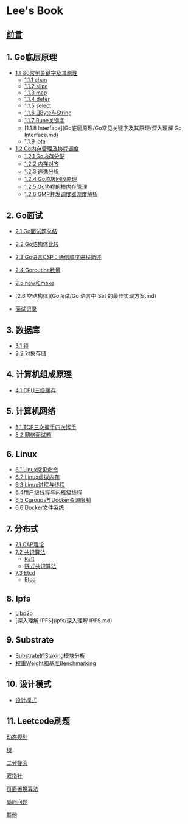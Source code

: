 

# Lee's Book

## [前言](README.md)

## 1. Go底层原理

- [1.1 Go常见关键字及其原理]()
    - [1.1.1 chan](Go底层原理/Go常见关键字及其原理/chan.md)
    - [1.1.2 slice](Go底层原理/Go常见关键字及其原理/slice.md)
    - [1.1.3 map](Go底层原理/Go常见关键字及其原理/map.md)
    - [1.1.4 defer](Go底层原理/Go常见关键字及其原理/defer.md)
    - [1.1.5 select](Go底层原理/Go常见关键字及其原理/select.md)
    - [1.1.6 []Byte与String](Go底层原理/Go常见关键字及其原理/[]byte与string.md)
    - [1.1.7 Rune关键字](Go底层原理/Go常见关键字及其原理/rune关键字.md)
    - [1.1.8 Interface](Go底层原理/Go常见关键字及其原理/深入理解 Go Interface.md)
    - [1.1.9 iota](Go底层原理/Go常见关键字及其原理/iota.md)
- [1.2 Go内存管理及协程调度]()
    - [1.2.1 Go内存分配](Go底层原理/Go内存分配.md)
    - [1.2.2 内存对齐](Go底层原理/内存对齐.md)
    - [1.2.3 逃逸分析](Go底层原理/逃逸分析.md)
    - [1.2.4 Go垃圾回收原理](Go底层原理/Go垃圾回收原理.md)
    - [1.2.5 Go协程的栈内存管理](Go底层原理/Go协程的栈内存管理.md)
    - [1.2.6 GMP并发调度器深度解析](Go底层原理/GMP并发调度器深度解析.md)

## 2. Go面试

- [2.1 Go面试题总结](Go面试/Go面试题总结.md)
- [2.2 Go结构体比较](Go面试/Go结构体比较.md)
- [2.3 Go语言CSP：通信顺序进程简述](Go面试/Go语言CSP：通信顺序进程简述.md)
- [2.4 Goroutine数量](Go面试/Goroutine数量.md)
- [2.5 new和make](Go面试/new_make.md)
- [2.6 空结构体](Go面试/Go 语言中 Set 的最佳实现方案.md)

- [面试记录](Go面试/面试记录.md)



## 3. 数据库

- [3.1 锁](数据库/锁.md)
- [3.2 对象存储](数据库/对象存储.md)

## 4. 计算机组成原理

- [4.1 CPU三级缓存](计算机组成原理/CPU三级缓存.md)

## 5. 计算机网络

- [5.1 TCP三次握手四次挥手](计算机网络/TCP三次握手四次挥手.md)
- [5.2 网络面试题](计算机网络/网络面试题.md)

## 6. Linux

- [6.1 Linux常见命令](Linux/Linux常见命令.md)
- [6.2 Linux虚拟内存](Linux/Linux虚拟内存.md)
- [6.3 Linux进程与线程](Linux/Linux进程与线程.md)
- [6.4用户级线程与内核级线程](Linux/用户级线程与内核级线程.md)
- [6.5 Cgroups与Docker资源限制](Linux/Cgroups与Docker资源限制.md)
- [6.6 Docker文件系统](Linux/docker文件系统.md)



## 7. 分布式

- [7.1 CAP理论](分布式/CAP理论.md)
- [7.2 共识算法]()
  - [Raft](分布式/共识算法/Raft.md)
  - [链式共识算法](分布式/共识算法/链式共识算法.md)
- [7.3 Etcd]()
  - [Etcd](etcd/etcd.md)

## 8. Ipfs

- [Libp2p](ipfs/libp2p.md)
- [深入理解 IPFS](ipfs/深入理解 IPFS.md)

## 9. Substrate

- [Substrate的Staking模块分析](substrate/Substrate的Staking模块分析.md)
- [权重Weight和基准Benchmarking](substrate/权重Weight和基准Benchmarking.md)

## 10. 设计模式

- [设计模式](设计模式/设计模式.md)



## 11. Leetcode刷题

[动态规划](算法/动态规划.md)

[树](算法/树.md)

[二分搜索](算法/二分搜索.md)

[双指针](算法/双指针.md)

[页面置换算法](算法/页面置换算法.md)

[岛屿问题](算法/岛屿问题.md)

[其他](算法/other.md)

